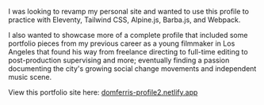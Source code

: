 I was looking to revamp my personal site and wanted to use this profile to practice with Eleventy, Tailwind CSS, Alpine.js, Barba.js, and Webpack.

I also wanted to showcase more of a complete profile that included some portfolio pieces from my previous career as a young filmmaker in Los Angeles that found his way from freelance directing to full-time editing to post-production supervising and more; eventually finding a passion documenting the city's growing social change movements and independent music scene.

View this portfolio site here: [domferris-profile2.netlify.app](https://domferris-profile2.netlify.app)
